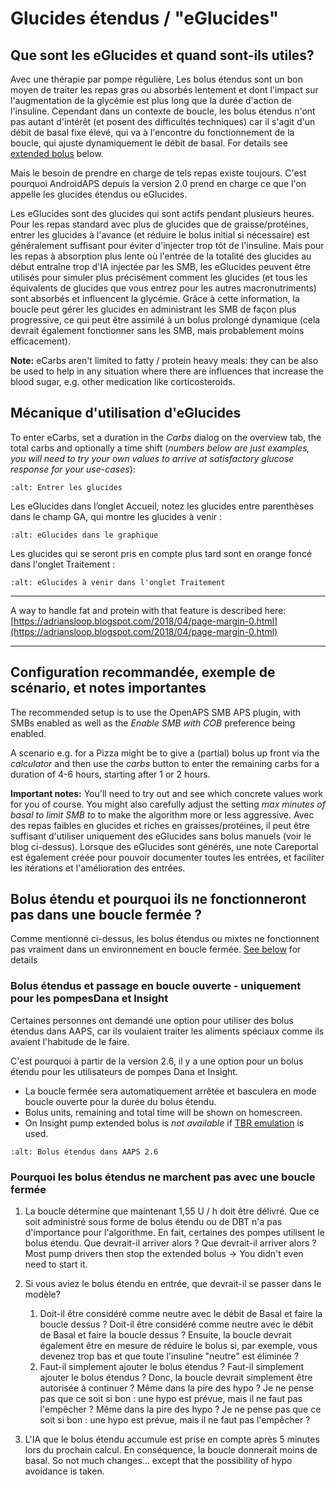 # Glucides étendus / "eGlucides"

## Que sont les eGlucides et quand sont-ils utiles?

Avec une thérapie par pompe régulière, Les bolus étendus sont un bon moyen de traiter les repas gras ou absorbés lentement et dont l'impact sur l'augmentation de la glycémie est plus long que la durée d'action de l'insuline. Cependant dans un contexte de boucle, les bolus étendus n'ont pas autant d'intérêt (et posent des difficultés techniques) car il s'agit d'un débit de basal fixe élevé, qui va à l'encontre du fonctionnement de la boucle, qui ajuste dynamiquement le débit de basal. For details see [extended bolus](../Usage/Extended-Carbs.md#why-extended-boluses-won-t-work-in-a-closed-loop-environment) below.

Mais le besoin de prendre en charge de tels repas existe toujours. C'est pourquoi AndroidAPS depuis la version 2.0 prend en charge ce que l'on appelle les glucides étendus ou eGlucides.

Les eGlucides sont des glucides qui sont actifs pendant plusieurs heures. Pour les repas standard avec plus de glucides que de graisse/protéines, entrer les glucides à l'avance (et réduire le bolus initial si nécessaire) est généralement suffisant pour éviter d'injecter trop tôt de l'insuline.  Mais pour les repas à absorption plus lente où l'entrée de la totalité des glucides au début entraîne trop d'IA injectée par les SMB, les eGlucides peuvent être utilisés pour simuler plus précisément comment les glucides (et tous les équivalents de glucides que vous entrez pour les autres macronutriments) sont absorbés et influencent la glycémie. Grâce à cette information, la boucle peut gérer les glucides en administrant les SMB de façon plus progressive, ce qui peut être assimilé à un bolus prolongé dynamique (cela devrait également fonctionner sans les SMB, mais probablement moins efficacement).

**Note:** eCarbs aren't limited to fatty / protein heavy meals: they can be also be used to help in any situation where there are influences that increase the blood sugar, e.g. other medication like corticosteroids.

## Mécanique d'utilisation d'eGlucides

To enter eCarbs, set a duration in the *Carbs* dialog on the overview tab, the total carbs and optionally a time shift (*numbers below are just examples, you will need to try your own values to arrive at satisfactory glucose response for your use-cases*):

```{image} ../images/eCarbs_Dialog.png
:alt: Entrer les glucides
```

Les eGlucides dans l’onglet Accueil, notez les glucides entre parenthèses dans le champ GA, qui montre les glucides à venir :

```{image} ../images/eCarbs_Graph.png
:alt: eGlucides dans le graphique
```

Les glucides qui se seront pris en compte plus tard sont en orange foncé dans l'onglet Traitement :

```{image} ../images/eCarbs_Treatment.png
:alt: eGlucides à venir dans l'onglet Traitement
```

______________________________________________________________________

A way to handle fat and protein with that feature is described here: [https://adriansloop.blogspot.com/2018/04/page-margin-0.html](https://adriansloop.blogspot.com/2018/04/page-margin-0.html)

______________________________________________________________________

## Configuration recommandée, exemple de scénario, et notes importantes

The recommended setup is to use the OpenAPS SMB APS plugin, with SMBs enabled as well as the *Enable SMB with COB* preference being enabled.

A scenario e.g. for a Pizza might be to give a (partial) bolus up front via the *calculator* and then use the *carbs* button to enter the remaining carbs for a duration of 4-6 hours, starting after 1 or 2 hours.

**Important notes:** You'll need to try out and see which concrete values work for you of course. You might also carefully adjust the setting *max minutes of basal to limit SMB to* to make the algorithm more or less aggressive. Avec des repas faibles en glucides et riches en graisses/protéines, il peut être suffisant d'utiliser uniquement des eGlucides sans bolus manuels (voir le blog ci-dessus). Lorsque des eGlucides sont générés, une note Careportal est également créée pour pouvoir documenter toutes les entrées, et faciliter les itérations et l'amélioration des entrées.

## Bolus étendu et pourquoi ils ne fonctionneront pas dans une boucle fermée ?

Comme mentionné ci-dessus, les bolus étendus ou mixtes ne fonctionnent pas vraiment dans un environnement en boucle fermée. [See below](../Usage/Extended-Carbs.md#why-extended-boluses-won-t-work-in-a-closed-loop-environment) for details

### Bolus étendus et passage en boucle ouverte - uniquement pour les pompesDana et Insight

Certaines personnes ont demandé une option pour utiliser des bolus étendus dans AAPS, car ils voulaient traiter les aliments spéciaux comme ils avaient l'habitude de le faire.

C'est pourquoi à partir de la version 2.6, il y a une option pour un bolus étendu pour les utilisateurs de pompes Dana et Insight.

- La boucle fermée sera automatiquement arrêtée et basculera en mode boucle ouverte pour la durée du bolus étendu.
- Bolus units, remaining and total time will be shown on homescreen.
- On Insight pump extended bolus is *not available* if [TBR emulation](../Configuration/Accu-Chek-Insight-Pump.md#settings-in-aaps) is used.

```{image} ../images/ExtendedBolus2_6.png
:alt: Bolus étendus dans AAPS 2.6
```

### Pourquoi les bolus étendus ne marchent pas avec une boucle fermée

1. La boucle détermine que maintenant 1,55 U / h doit être délivré. Que ce soit administré sous forme de bolus étendu ou de DBT n'a pas d'importance pour l'algorithme. En fait, certaines des pompes utilisent le bolus étendu. Que devrait-il arriver alors ? Que devrait-il arriver alors ? Most pump drivers then stop the extended bolus -> You didn't even need to start it.

2. Si vous aviez le bolus étendu en entrée, que devrait-il se passer dans le modèle?

   1. Doit-il être considéré comme neutre avec le débit de Basal et faire la boucle dessus ? Doit-il être considéré comme neutre avec le débit de Basal et faire la boucle dessus ? Ensuite, la boucle devrait également être en mesure de réduire le bolus si, par exemple, vous devenez trop bas et que toute l'insuline "neutre" est éliminée ?
   2. Faut-il simplement ajouter le bolus étendus ? Faut-il simplement ajouter le bolus étendus ? Donc, la boucle devrait simplement être autorisée à continuer ? Même dans la pire des hypo ? Je ne pense pas que ce soit si bon : une hypo est prévue, mais il ne faut pas l'empêcher ? Même dans la pire des hypo ? Je ne pense pas que ce soit si bon : une hypo est prévue, mais il ne faut pas l'empêcher ?

3. L'IA que le bolus étendu accumule est prise en compte après 5 minutes lors du prochain calcul. En conséquence, la boucle donnerait moins de basal. So not much changes... except that the possibility of hypo avoidance is taken.
